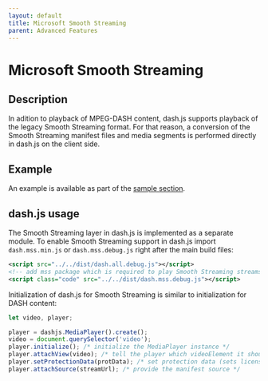 ```yaml
---
layout: default 
title: Microsoft Smooth Streaming 
parent: Advanced Features
---
```


# Microsoft Smooth Streaming

## Description

In adition to playback of MPEG-DASH content, dash.js supports playback of the legacy Smooth Streaming format. For that reason,
a conversion of the Smooth Streaming manifest files and media segments is performed directly in dash.js on the client side.

## Example
An example is available as part of
the [sample section](https://reference.dashif.org/dash.js/nightly/samples/smooth-streaming/mss.html).

## dash.js usage
The Smooth Streaming layer in dash.js is implemented as a separate module. To enable Smooth Streaming support in dash.js
import `dash.mss.min.js` or `dash.mss.debug.js` right after the main build files:

```xml
<script src="../../dist/dash.all.debug.js"></script>
<!-- add mss package which is required to play Smooth Streaming streams -->
<script class="code" src="../../dist/dash.mss.debug.js"></script>
```

Initialization of dash.js for Smooth Streaming is similar to initialization for DASH content:

```js
let video, player;

player = dashjs.MediaPlayer().create();
video = document.querySelector('video');
player.initialize(); /* initialize the MediaPlayer instance */
player.attachView(video); /* tell the player which videoElement it should use */
player.setProtectionData(protData); /* set protection data (sets license server when required) */
player.attachSource(streamUrl); /* provide the manifest source */
```

